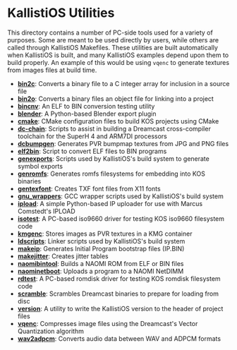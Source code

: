 # KallistiOS Utilities
This directory contains a number of PC-side tools used for a variety of purposes. Some are meant to be used directly by users, while others are called through KallistiOS Makefiles. These utilities are built automatically when KallistiOS is built, and many KallistiOS examples depend upon them to build properly. An example of this would be using `vqenc` to generate textures from images files at build time.

- [**bin2c**](bin2c/): Converts a binary file to a C integer array for inclusion in a source file
- [**bin2o**](bin2o/): Converts a binary files an object file for linking into a project
- [**bincnv**](bincnv/): An ELF to BIN conversion testing utility
- [**blender**](blender/): A Python-based Blender export plugin
- [**cmake**](cmake/): CMake configuration files to build KOS projects using CMake
- [**dc-chain**](dc-chain/): Scripts to assist in building a Dreamcast cross-compiler toolchain for the SuperH 4 and ARM7DI processors
- [**dcbumpgen**](dcbumpgen/): Generates PVR bumpmap textures from JPG and PNG files
- [**elf2bin**](elf2bin/): Script to convert ELF files to BIN programs
- [**genexports**](genexports/): Scripts used by KallistiOS's build system to generate symbol exports
- [**genromfs**](genromfs/): Generates romfs filesystems for embedding into KOS binaries
- [**gentexfont**](gentexfont/): Creates TXF font files from X11 fonts
- [**gnu_wrappers**](gnu_wrappers/): GCC wrapper scripts used by KallistiOS's build system
- [**ipload**](ipload/): A simple Python-based IP uploader for use with Marcus Comstedt's IPLOAD
- [**isotest**](isotest/): A PC-based iso9660 driver for testing KOS iso9660 filesystem code
- [**kmgenc**](kmgenc/): Stores images as PVR textures in a KMG container
- [**ldscripts**](ldscripts/): Linker scripts used by KallistiOS's build system
- [**makeip**](makeip/): Generates Initial Program bootstrap files (IP.BIN)
- [**makejitter**](makejitter/): Creates jitter tables
- [**naomibintool**](naomibintool/): Builds a NAOMI ROM from ELF or BIN files
- [**naominetboot**](naominetboot/): Uploads a program to a NAOMI NetDIMM
- [**rdtest**](rdtest/): A PC-based romdisk driver for testing KOS romdisk filesystem code
- [**scramble**](scramble/): Scrambles Dreamcast binaries to prepare for loading from disc
- [**version**](version/): A utility to write the KallistiOS version to the header of project files
- [**vqenc**](vqenc/): Compresses image files using the Dreamcast's Vector Quantization algorithm
- [**wav2adpcm**](wav2adpcm/): Converts audio data between WAV and ADPCM formats
